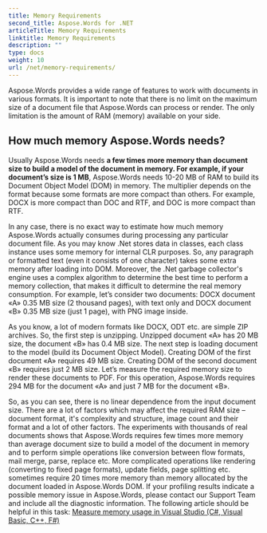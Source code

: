 ```yaml
---
title: Memory Requirements
second_title: Aspose.Words for .NET
articleTitle: Memory Requirements
linktitle: Memory Requirements
description: ""
type: docs
weight: 10
url: /net/memory-requirements/
---
```


Aspose.Words provides a wide range of features to work with documents in various formats. It is important to note that there is no limit on the maximum size of a document file that Aspose.Words can process or render. The only limitation is the amount of RAM (memory) available on your side.

## How much memory Aspose.Words needs?

Usually Aspose.Words needs **a few times more memory than document size to build a model of the document in memory. For example, if your document’s size is 1 MB**, Aspose.Words needs 10-20 MB of RAM to build its Document Object Model (DOM) in memory. The multiplier depends on the format because some formats are more compact than others. For example, DOCX is more compact than DOC and RTF, and DOC is more compact than RTF.

In any case, there is no exact way to estimate how much memory Aspose.Words actually consumes during processing any particular document file. As you may know .Net stores data in classes, each class instance uses some memory for internal CLR purposes. So, any paragraph or formatted text (even it consists of one character) takes some extra memory after loading into DOM. Moreover, the .Net garbage collector's engine uses a complex algorithm to determine the best time to perform a memory collection, that makes it difficult to determine the real memory consumption.
For example, let’s consider two documents: DOCX document «A» 0.35 MB size (2 thousand pages), with text only and DOCX document «B» 0.35 MB size (just 1 page), with PNG image inside.

As you know, a lot of modern formats like DOCX, ODT etc. are simple ZIP archives. So, the first step is unzipping. Unzipped document «A» has 20 MB size, the document «B» has 0.4 MB size.
The next step is loading document to the model (build its Document Object Model).
Creating DOM of the first document «A» requires 49 MB size.
Creating DOM of the second document «B» requires just 2 MB size.
Let’s measure the required memory size to render these documents to PDF.
For this operation, Aspose.Words requires 294 MB for the document «A» and just 7 MB for the document «B».

So, as you can see, there is no linear dependence from the input document size. There are a lot of factors which may affect the required RAM size – document format, it's complexity and structure, image count and their format and a lot of other factors.
The experiments with thousands of real documents shows that Aspose.Words requires few times more memory than average document size to build a model of the document in memory and to perform simple operations like conversion between flow formats, mail merge, parse, replace etc. More complicated operations like rendering (converting to fixed page formats), update fields, page splitting etc. sometimes require 20 times more memory than memory allocated by the document loaded in Aspose.Words DOM.
If your profiling results indicate a possible memory issue in Aspose.Words, please contact our Support Team and include all the diagnostic information. The following article should be helpful in this task:
[Measure memory usage in Visual Studio (C#, Visual Basic, C++, F#)](https://learn.microsoft.com/en-us/visualstudio/profiling/memory-usage?view=vs-2022)